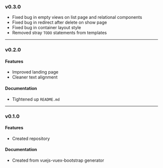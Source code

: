### v0.3.0
* Fixed bug in empty views on list page and relational components
* Fixed bug in redirect after delete on show page
* Fixed bug in container layout style
* Removed stray `TODO` statements from templates

---

### v0.2.0

#### Features
* Improved landing page
* Cleaner text alignment

#### Documentation
* Tightened up `README.md`

---

### v0.1.0

#### Features
* Created repository

#### Documentation
* Created from vuejs-vuex-bootstrap generator
